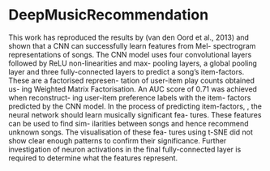 # DeepMusicRecommendation

This work has reproduced the results by (van den Oord et al., 2013) and shown that a CNN can successfully learn features from Mel- spectrogram representations of songs. The CNN model uses four convolutional layers followed by ReLU non-linearities and max- pooling layers, a global pooling layer and three fully-connected layers to predict a song’s item-factors. These are a factorised represen- tation of user-item play counts obtained us- ing Weighted Matrix Factorisation. An AUC score of 0.71 was achieved when reconstruct- ing user-item preference labels with the item- factors predicted by the CNN model. In the process of predicting item-factors, , the neural network should learn musically significant fea- tures. These features can be used to find sim- ilarities between songs and hence recommend unknown songs. The visualisation of these fea- tures using t-SNE did not show clear enough patterns to confirm their significance. Further investigation of neuron activations in the final fully-connected layer is required to determine what the features represent.
